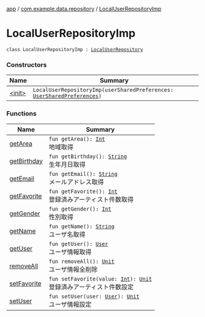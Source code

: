 [app](../../index.md) / [com.example.data.repository](../index.md) / [LocalUserRepositoryImp](./index.md)

# LocalUserRepositoryImp

`class LocalUserRepositoryImp : `[`LocalUserRepository`](../-local-user-repository/index.md)

### Constructors

| Name | Summary |
|---|---|
| [&lt;init&gt;](-init-.md) | `LocalUserRepositoryImp(userSharedPreferences: `[`UserSharedPreferences`](../../com.example.musicdictionaryandroid.data.local.preferences/-user-shared-preferences/index.md)`)` |

### Functions

| Name | Summary |
|---|---|
| [getArea](get-area.md) | `fun getArea(): `[`Int`](https://kotlinlang.org/api/latest/jvm/stdlib/kotlin/-int/index.html)<br>地域取得 |
| [getBirthday](get-birthday.md) | `fun getBirthday(): `[`String`](https://kotlinlang.org/api/latest/jvm/stdlib/kotlin/-string/index.html)<br>生年月日取得 |
| [getEmail](get-email.md) | `fun getEmail(): `[`String`](https://kotlinlang.org/api/latest/jvm/stdlib/kotlin/-string/index.html)<br>メールアドレス取得 |
| [getFavorite](get-favorite.md) | `fun getFavorite(): `[`Int`](https://kotlinlang.org/api/latest/jvm/stdlib/kotlin/-int/index.html)<br>登録済みアーティスト件数取得 |
| [getGender](get-gender.md) | `fun getGender(): `[`Int`](https://kotlinlang.org/api/latest/jvm/stdlib/kotlin/-int/index.html)<br>性別取得 |
| [getName](get-name.md) | `fun getName(): `[`String`](https://kotlinlang.org/api/latest/jvm/stdlib/kotlin/-string/index.html)<br>ユーザ名取得 |
| [getUser](get-user.md) | `fun getUser(): `[`User`](../../com.example.domain.model.entity/-user/index.md)<br>ユーザ情報取得 |
| [removeAll](remove-all.md) | `fun removeAll(): `[`Unit`](https://kotlinlang.org/api/latest/jvm/stdlib/kotlin/-unit/index.html)<br>ユーザ情報全削除 |
| [setFavorite](set-favorite.md) | `fun setFavorite(value: `[`Int`](https://kotlinlang.org/api/latest/jvm/stdlib/kotlin/-int/index.html)`): `[`Unit`](https://kotlinlang.org/api/latest/jvm/stdlib/kotlin/-unit/index.html)<br>登録済みアーティスト件数設定 |
| [setUser](set-user.md) | `fun setUser(user: `[`User`](../../com.example.domain.model.entity/-user/index.md)`): `[`Unit`](https://kotlinlang.org/api/latest/jvm/stdlib/kotlin/-unit/index.html)<br>ユーザ情報設定 |
